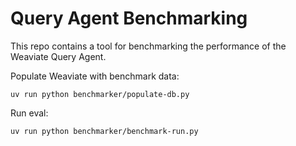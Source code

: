 # Query Agent Benchmarking

This repo contains a tool for benchmarking the performance of the Weaviate Query Agent.

Populate Weaviate with benchmark data:
```
uv run python benchmarker/populate-db.py
```

Run eval:
```
uv run python benchmarker/benchmark-run.py
```
